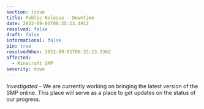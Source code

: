 ```yaml
---
section: issue
title: Public Release - Downtime
date: 2022-09-01T00:25:13.491Z
resolved: false
draft: false
informational: false
pin: true
resolvedWhen: 2022-09-01T00:25:13.536Z
affected:
  - Minecraft SMP
severity: down
---
```

*Investigated* - We are currently working on bringing the latest version of the SMP online. This place will serve as a place to get updates on the status of our progress.
